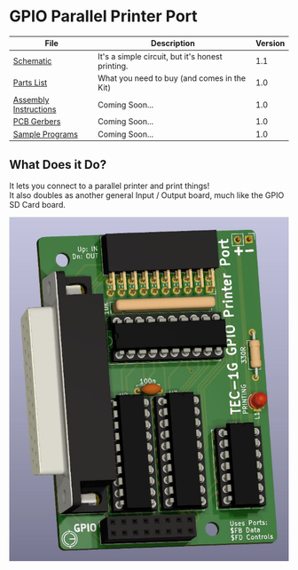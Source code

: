 # GPIO Parallel Printer Port
| File | Description | Version |
|---|---|---|
| [Schematic](TEC-1G_GPIO_Printer_Schematic_v1-1.pdf) | It's a simple circuit, but it's honest printing. | 1.1 |
| [Parts List](./Partslist.md) | What you need to buy (and comes in the Kit) | 1.0 |
| [Assembly Instructions](./Assembly.md) | Coming Soon... | 1.0 |
| [PCB Gerbers]() | Coming Soon... | 1.0 |
| [Sample Programs](./Programs/) | Coming Soon... | 1.0 |

## What Does it Do?
It lets you connect to a parallel printer and print things!<br>
It also doubles as another general Input / Output board, much like the GPIO SD Card board.

![TEC-1G GPIO Printer](pictures/TEC-1G_GPIO_Printer-Render.jpg)
